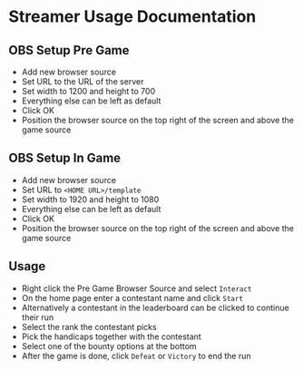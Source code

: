 # Streamer Usage Documentation

## OBS Setup Pre Game

- Add new browser source
- Set URL to the URL of the server
- Set width to 1200 and height to 700
- Everything else can be left as default
- Click OK
- Position the browser source on the top right of the screen and above the game source

## OBS Setup In Game

- Add new browser source
- Set URL to `<HOME URL>/template`
- Set width to 1920 and height to 1080
- Everything else can be left as default
- Click OK
- Position the browser source on the top right of the screen and above the game source

## Usage

- Right click the Pre Game Browser Source and select `Interact`
- On the home page enter a contestant name and click `Start`
- Alternatively a contestant in the leaderboard can be clicked to continue their run
- Select the rank the contestant picks
- Pick the handicaps together with the contestant
- Select one of the bounty options at the bottom
- After the game is done, click `Defeat` or `Victory` to end the run
